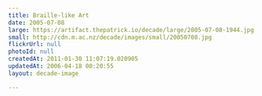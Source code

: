 ```yaml
---
title: Braille-like Art
date: 2005-07-08
large: https://artifact.thepatrick.io/decade/large/2005-07-08-1944.jpg
small: http://cdn.m.ac.nz/decade/images/small/20050708.jpg
flickrUrl: null
photoId: null
createdAt: 2011-01-30 11:07:19.020905
updatedAt: 2006-04-18 00:20:55
layout: decade-image

---
```


